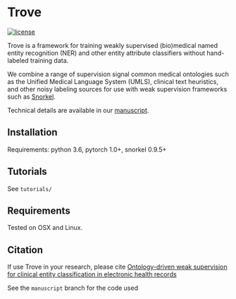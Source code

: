 # Trove 
<!--[![Build Status](https://travis-ci.com/som-shahlab/trove.svg?branch=main)](https://travis-ci.com/som-shahlab/trove)-->
<!--[![Documentation Status](https://readthedocs.org/projects/trove/badge/?version=latest)](https://trove.readthedocs.io/en/latest/?badge=latest)-->
[![license](https://img.shields.io/badge/License-Apache%202.0-blue.svg)](https://opensource.org/licenses/Apache-2.0)

Trove is a framework for training weakly supervised (bio)medical named entity recognition (NER) and other entity attribute classifiers without hand-labeled training data. 

We combine a range of supervision signal common medical ontologies such as the Unified Medical Language System (UMLS), clinical text heuristics, and other noisy labeling sources for use with weak supervision frameworks such as [Snorkel](https://github.com/snorkel-team/snorkel). 


Technical details are available in our [manuscript](https://arxiv.org/abs/2008.01972).


## Installation

Requirements: python 3.6, pytorch 1.0+, snorkel 0.9.5+

## Tutorials

See `tutorials/`

## Requirements

Tested on OSX and Linux.

## Citation
If use Trove in your research, please cite [Ontology-driven weak supervision for clinical entity classification in electronic health records]()

See the `manuscript` branch for the code used 

